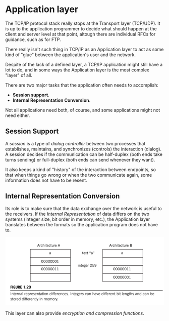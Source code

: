 # Application layer

The TCP/IP protocol stack really stops at the Transport layer (TCP/UDP). It is up to the application programmer to decide what should happen at the client and server level at that point, altough there are individual RFCs for guidance, such as for FTP.

There really isn't such thing in TCP/IP as an Application layer to act as some kind of "glue" between the application's user and the network.

Despite of the lack of a defined layer, a TCP/IP application might still have a lot to do, and in some ways the Application layer is the most complex "layer" of all.

There are two major tasks that the application often needs to accomplish:

* __Session support__.
* __Internal Representation Conversion__.

Not all applications need both, of course, and some applications might not need either.

## Session Support

A _session_ is a type of _dialog controller_ between two processes that establishes, maintains, and synchronizes (controls) the interaction (dialog). A session decides if the communication can be half-duplex (both ends take turns sending) or full-duplex (both ends can send whenever they want).

It also keeps a kind of "history" of the interaction between endpoints, so that when things go wrong or when the two communicate again, some information does not have to be resent.

## Internal Representation Conversion

Its role is to make sure that the data exchange over the network is useful to the receivers.  If the _Internal Representation_ of data differs on the two systems (integer size, bit order in memory, etc.), the Application layer translates between the formats so the application program does not have to.

![internal representation](./images/irepresentation.png)

This layer can also provide _encryption and compression functions_.

